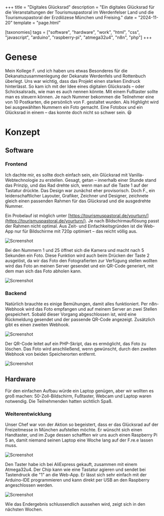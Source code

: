 +++
title = "Digitales Glücksrad"
description = "Ein digitales Glücksrad für die Veranstaltungen der Tourismuspastoral im Werdenfelser Land und die Tourismuspastoral der Erzdiözese München und Freising."
date = "2024-11-20"
template = "page.html"

[taxonomies]
tags = ["software", "hardware", "work", "html", "css", "javascript", "arduino", "raspberry-pi", "atmega32u4", "n8n", "php"]
+++

# Genese

Mein Kollege F. und ich haben uns etwas Besonderes für die Dekanatszusammenlegung der Dekanate Werdenfels und Rottenbuch überlegt. Uns war wichtig, dass das Projekt einen starken Eindruck hinterlässt. So kam ich mit der Idee eines digitalen Glücksrads – oder Schicksalsrads, wie man es auch nennen könnte. Mit einem Fußtaster sollte man es steuern können. Je nach Nummer bekommen die Teilnehmer eine von 10 Postkarten, die persönlich von F. gestaltet wurden. Als Highlight wird bei ausgewählten Nummern ein Foto gemacht. Eine Fotobox und ein Glücksrad in einem – das konnte doch nicht so schwer sein. 😃

# Konzept

## Software

### Frontend

Ich dachte mir, es sollte doch einfach sein, ein Glücksrad mit Vanilla-Webtechnologie zu erstellen. Gesagt, getan – innerhalb einer Stunde stand das Prinzip, und das Rad drehte sich, wenn man auf die Taste 1 auf der Tastatur drückte. Das Design war zunächst eher provisorisch. Doch F., ein leidenschaftlicher Layouter, Grafiker, Zeichner und Designer, zeichnete gleich einen passenden Rahmen für das Glücksrad und die ausgedrehte Nummer. 

Ein Probelauf ist möglich unter [https://tourismuspastoral.de/yourturn/](https://tourismuspastoral.de/yourturn/). Je nach Bildschirmauflösung passt der Rahmen nicht optimal. Aus Zeit- und Einfachkeitsgründen ist die Web-App nur für Bildschirme mit 720p optimiert – das reicht völlig aus.

![Screenshot](images/screenshot.jpeg)

Bei den Nummern 1 und 25 öffnet sich die Kamera und macht nach 5 Sekunden ein Foto. Diese Funktion wird auch beim Drücken der Taste 2 ausgelöst, da wir das Foto den Fotografierten zur Verfügung stellen wollten wird das Foto an meinen Server gesendet und ein QR-Code generiert, mit dem man sich das Foto abholen kann.

![Screenshot](images/screenshot1.jpeg)

### Backend

Natürlich brauchte es einige Bemühungen, damit alles funktioniert. Per n8n-Webhook wird das Foto empfangen und auf meinem Server an zwei Stellen gespeichert. Sobald dieser Vorgang abgeschlossen ist, wird eine Rückmeldung gesendet und der passende QR-Code angezeigt. Zusätzlich gibt es einen zweiten Webhook.

![Screenshot](images/screenshot2.png)

Der QR-Code leitet auf ein PHP-Skript, das es ermöglicht, das Foto zu löschen. Das Foto wird anschließend, wenn gewünscht, durch den zweiten Webhook von beiden Speicherorten entfernt.

![Screenshot](images/screenshot3.jpg)

## Hardware

Für den einfachen Aufbau würde ein Laptop genügen, aber wir wollten es groß machen: 50-Zoll-Bildschirm, Fußtaster, Webcam und Laptop waren notwendig. Die Teilnehmenden hatten sichtlich Spaß.

### Weiterentwicklung

Unser Chef war von der Aktion so begeistert, dass er das Glücksrad auf der Freizeitmesse in München aufstellen möchte. Er wünscht sich einen Handtaster, und im Zuge dessen schafften wir uns auch einen Raspberry Pi 5 an, damit niemand seinen Laptop eine Woche lang auf der F.re.e lassen muss.

![Screenshot](images/hardware.jpeg)

Den Taster habe ich bei AliExpress gekauft, zusammen mit einem Atmega32u4. Der Chip kann wie eine Tastatur agieren und sendet bei Tastendruck die "1" an die Web-App. Er lässt sich sehr einfach mit der Arduino-IDE programmieren und kann direkt per USB an den Raspberry angeschlossen werden.

![Screenshot](images/hardware1.jpeg)

Wie das Endergebnis schlussendlich aussehen wird, zeigt sich in den nächsten Wochen.